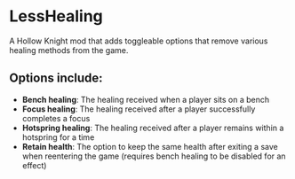 # LessHealing

A Hollow Knight mod that adds toggleable options that remove various healing methods from the game.

## Options include:
-  **Bench healing**: The healing received when a player sits on a bench
-  **Focus healing**: The healing received after a player successfully completes a focus
-  **Hotspring healing**: The healing received after a player remains within a hotspring for a time
-  **Retain health**: The option to keep the same health after exiting a save when reentering the game (requires bench healing to be disabled for an effect)


